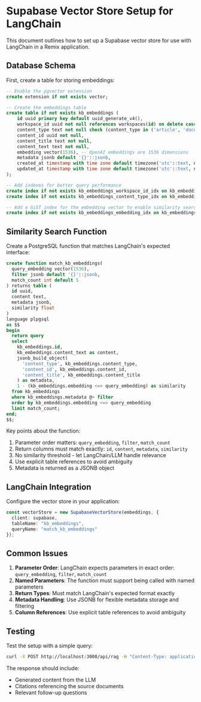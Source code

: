 # Supabase Vector Store Setup for LangChain

This document outlines how to set up a Supabase vector store for use with LangChain in a Remix application.

## Database Schema

First, create a table for storing embeddings:

```sql
-- Enable the pgvector extension
create extension if not exists vector;

-- Create the embeddings table
create table if not exists kb_embeddings (
    id uuid primary key default uuid_generate_v4(),
    workspace_id uuid not null references workspaces(id) on delete cascade,
    content_type text not null check (content_type in ('article', 'document')),
    content_id uuid not null,
    content_title text not null,
    content_text text not null,
    embedding vector(1536), -- OpenAI embeddings are 1536 dimensions
    metadata jsonb default '{}'::jsonb,
    created_at timestamp with time zone default timezone('utc'::text, now()) not null,
    updated_at timestamp with time zone default timezone('utc'::text, now()) not null
);

-- Add indexes for better query performance
create index if not exists kb_embeddings_workspace_id_idx on kb_embeddings(workspace_id);
create index if not exists kb_embeddings_content_type_idx on kb_embeddings(content_type);

-- Add a GiST index for the embedding vector to enable similarity search
create index if not exists kb_embeddings_embedding_idx on kb_embeddings using ivfflat (embedding vector_cosine_ops);
```

## Similarity Search Function

Create a PostgreSQL function that matches LangChain's expected interface:

```sql
create function match_kb_embeddings(
  query_embedding vector(1536),
  filter jsonb default '{}'::jsonb,
  match_count int default 5
) returns table (
  id uuid,
  content text,
  metadata jsonb,
  similarity float
)
language plpgsql
as $$
begin
  return query
  select
    kb_embeddings.id,
    kb_embeddings.content_text as content,
    jsonb_build_object(
      'content_type', kb_embeddings.content_type,
      'content_id', kb_embeddings.content_id,
      'content_title', kb_embeddings.content_title
    ) as metadata,
    1 - (kb_embeddings.embedding <=> query_embedding) as similarity
  from kb_embeddings
  where kb_embeddings.metadata @> filter
  order by kb_embeddings.embedding <=> query_embedding
  limit match_count;
end;
$$;
```

Key points about the function:
1. Parameter order matters: `query_embedding`, `filter`, `match_count`
2. Return columns must match exactly: `id`, `content`, `metadata`, `similarity`
3. No similarity threshold - let LangChain/LLM handle relevance
4. Use explicit table references to avoid ambiguity
5. Metadata is returned as a JSONB object

## LangChain Integration

Configure the vector store in your application:

```typescript
const vectorStore = new SupabaseVectorStore(embeddings, {
  client: supabase,
  tableName: "kb_embeddings",
  queryName: "match_kb_embeddings"
});
```

## Common Issues

1. **Parameter Order**: LangChain expects parameters in exact order: `query_embedding`, `filter`, `match_count`
2. **Named Parameters**: The function must support being called with named parameters
3. **Return Types**: Must match LangChain's expected format exactly
4. **Metadata Handling**: Use JSONB for flexible metadata storage and filtering
5. **Column References**: Use explicit table references to avoid ambiguity

## Testing

Test the setup with a simple query:

```bash
curl -X POST http://localhost:3000/api/rag -H "Content-Type: application/json" -H "Authorization: Bearer YOUR-KEY" -d '{"messages": [{"role": "user", "content": "test query"}]}'
```

The response should include:
- Generated content from the LLM
- Citations referencing the source documents
- Relevant follow-up questions 
